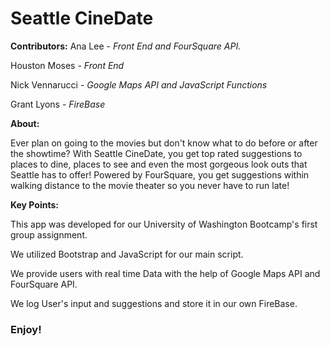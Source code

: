 # Seattle CineDate

**Contributors:** 
Ana Lee - *Front End and FourSquare API.*

Houston Moses - *Front End*

Nick Vennarucci - *Google Maps API and JavaScript Functions*
 
Grant Lyons - *FireBase*
 
 

**About:**

Ever plan on going to the movies but don't know what to do before or after the showtime? With Seattle CineDate, you get top rated suggestions to places to dine, places to see and even the most gorgeous look outs that Seattle has to offer! Powered by FourSquare, you get suggestions within walking distance to the movie theater so you never have to run late!

**Key Points:**

This app was developed for our University of Washington Bootcamp's first group assignment.

We utilized Bootstrap and JavaScript for our main script. 

We provide users with real time Data with the help of Google Maps API and FourSquare API.

We log User's input and suggestions and store it in our own FireBase.

### Enjoy!

